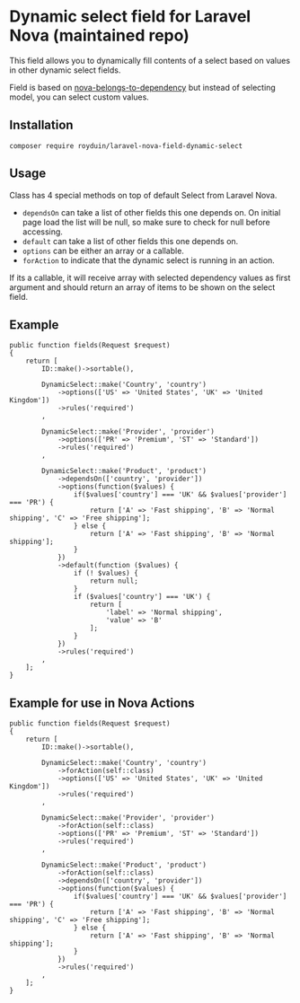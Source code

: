 # Dynamic select field for Laravel Nova (maintained repo)

This field allows you to dynamically fill contents of a select based on values in other dynamic select fields.

Field is based on [nova-belongs-to-dependency](https://github.com/manmohanjit/nova-belongs-to-dependency) but instead of selecting model, you can select custom values.

## Installation

```
composer require royduin/laravel-nova-field-dynamic-select
```

## Usage

Class has 4 special methods on top of default Select from Laravel Nova.
- `dependsOn` can take a list of other fields this one depends on. On initial page load the list will be null, so make sure to check for null before accessing.
- `default` can take a list of other fields this one depends on.
- `options` can be either an array or a callable.
- `forAction` to indicate that the dynamic select is running in an action.


If its a callable, it will receive array with selected dependency values as first argument and should return an array of items to be shown on the select field.


## Example

```
public function fields(Request $request)
{
    return [
        ID::make()->sortable(),

        DynamicSelect::make('Country', 'country')
            ->options(['US' => 'United States', 'UK' => 'United Kingdom'])
            ->rules('required')
        ,

        DynamicSelect::make('Provider', 'provider')
            ->options(['PR' => 'Premium', 'ST' => 'Standard'])
            ->rules('required')
        ,

        DynamicSelect::make('Product', 'product')
            ->dependsOn(['country', 'provider'])
            ->options(function($values) { 
                if($values['country'] === 'UK' && $values['provider'] === 'PR') {
                    return ['A' => 'Fast shipping', 'B' => 'Normal shipping', 'C' => 'Free shipping'];
                } else {
                    return ['A' => 'Fast shipping', 'B' => 'Normal shipping'];
                }
            })
            ->default(function ($values) {
                if (! $values) {
                    return null;
                }
                if ($values['country'] === 'UK') {
                    return [
                        'label' => 'Normal shipping',
                        'value' => 'B'
                    ];
                }
            })
            ->rules('required')
        ,
    ];
}

```

## Example for use in Nova Actions

```
public function fields(Request $request)
{
    return [
        ID::make()->sortable(),

        DynamicSelect::make('Country', 'country')
            ->forAction(self::class)
            ->options(['US' => 'United States', 'UK' => 'United Kingdom'])
            ->rules('required')
        ,

        DynamicSelect::make('Provider', 'provider')
            ->forAction(self::class)
            ->options(['PR' => 'Premium', 'ST' => 'Standard'])
            ->rules('required')
        ,

        DynamicSelect::make('Product', 'product')
            ->forAction(self::class)
            ->dependsOn(['country', 'provider'])
            ->options(function($values) { 
                if($values['country'] === 'UK' && $values['provider'] === 'PR') {
                    return ['A' => 'Fast shipping', 'B' => 'Normal shipping', 'C' => 'Free shipping'];
                } else {
                    return ['A' => 'Fast shipping', 'B' => 'Normal shipping'];
                }
            })
            ->rules('required')
        ,
    ];
}

```
